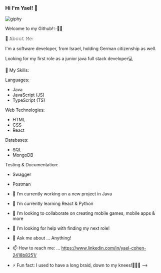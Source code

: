 ### Hi I'm Yael! 👋

![giphy](https://github.com/Yael246810/Yael246810/assets/121745678/a2560ed1-03ce-4d9c-bcef-77d494cd22ec)


Welcome to my Github!✨🎤🚀

📖 𝙰𝚋𝚘𝚞𝚝 𝙼𝚎: 

I'm a software developer, from Israel, holding German citizenship as well.

Looking for my first role as a junior java full stack developer💻

🚀 My Skills:

Languages:
 - Java
 - JavaScript (JS)
 - TypeScript (TS)

Web Technologies:
 - HTML
 - CSS
 - React

Databases:
 - SQL
 - MongoDB

Testing & Documentation: 
- Swagger
- Postman


- 🔭 I’m currently working on a new project in Java
- 🌱 I’m currently learning React & Python
- 👯 I’m looking to collaborate on creating mobile games, mobile apps & more 
- 🤔 I’m looking for help with finding my next role!
- 💬 Ask me about ... Anything!
- 📫 How to reach me: ... https://www.linkedin.com/in/yael-cohen-2418b8251/
- ⚡ Fun fact: I used to have a long braid, down to my knees!💇🏽🧏
-->

  

